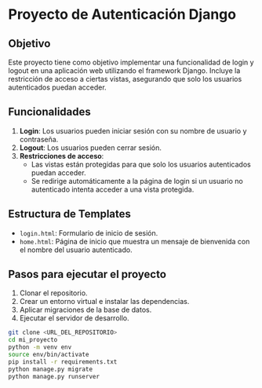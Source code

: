 # Proyecto de Autenticación Django

## Objetivo
Este proyecto tiene como objetivo implementar una funcionalidad de login y logout en una aplicación web utilizando el framework Django. Incluye la restricción de acceso a ciertas vistas, asegurando que solo los usuarios autenticados puedan acceder.

## Funcionalidades
1. **Login**: Los usuarios pueden iniciar sesión con su nombre de usuario y contraseña.
2. **Logout**: Los usuarios pueden cerrar sesión.
3. **Restricciones de acceso**: 
   - Las vistas están protegidas para que solo los usuarios autenticados puedan acceder.
   - Se redirige automáticamente a la página de login si un usuario no autenticado intenta acceder a una vista protegida.

## Estructura de Templates
- `login.html`: Formulario de inicio de sesión.
- `home.html`: Página de inicio que muestra un mensaje de bienvenida con el nombre del usuario autenticado.

## Pasos para ejecutar el proyecto
1. Clonar el repositorio.
2. Crear un entorno virtual e instalar las dependencias.
3. Aplicar migraciones de la base de datos.
4. Ejecutar el servidor de desarrollo.

```bash
git clone <URL_DEL_REPOSITORIO>
cd mi_proyecto
python -m venv env
source env/bin/activate
pip install -r requirements.txt
python manage.py migrate
python manage.py runserver
